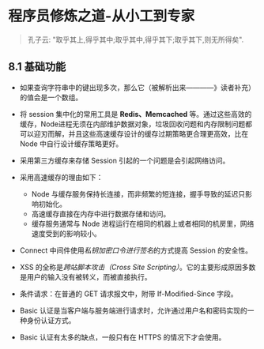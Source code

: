 # 程序员修炼之道-从小工到专家  

> 孔子云: "取乎其上,得乎其中;取乎其中,得乎其下;取乎其下,则无所得矣".  

## 8.1 基础功能

* 如果查询字符串中的键出现多次，那么它（被解析出来————》读者补充）的值会是一个数组。  

* 将 session 集中化的常用工具是 **Redis、Memcached** 等。通过这些高效的缓存，Node进程无须在内部维护数据对象，垃圾回收问题和内存限制问题都可以迎刃而解，并且这些高速缓存设计的缓存过期策略更合理更高效，比在 Node 中自行设计缓存策略更好。  

* 采用第三方缓存来存储 Session 引起的一个问题是会引起网络访问。  

* 采用高速缓存的理由如下：  
  * Node 与缓存服务保持长连接，而非频繁的短连接，握手导致的延迟只影响初始化。  
  * 高速缓存直接在内存中进行数据存储和访问。  
  * 缓存服务通常与 Node 进程运行在相同的机器上或者相同的机房里，网络速度受到的影响较小。  

* Connect 中间件使用*私钥加密口令进行签名*的方式提高 Session 的安全性。  

* XSS 的全称是*跨站脚本攻击（Cross Site Scripting）*。它的主要形成原因多数是用户的输入没有被转义，而被直接执行。  

* 条件请求：在普通的 GET 请求报文中，附带 If-Modified-Since 字段。  

* Basic 认证是当客户端与服务端进行请求时，允许通过用户名和密码实现的一种身份认证方式。  

* Basic 认证有太多的缺点，一般只有在 HTTPS 的情况下才会使用。  



